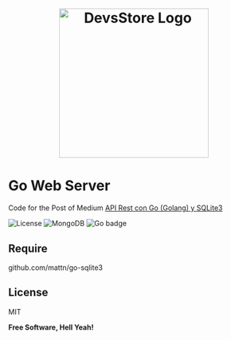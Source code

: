 <h1 align="center">
  <a href="http://devsstore.net"><img src="http://devsstore.net/assets/images/logo.png" alt="DevsStore Logo" width="300"></a>
</h1>

# Go Web Server
Code for the Post of Medium [API Rest con Go (Golang) y SQLite3](https://medium.com/devsstore/api-rest-con-go-golang-y-sqlite3-e378af30719c)

![License](https://img.shields.io/badge/license-MIT-yellow.svg?logo=linux&longCache=true&style=flat) ![MongoDB](https://img.shields.io/badge/DevsStore-SQLite3-brightgreen.svg?longCache=true&style=flat) ![Go badge](https://img.shields.io/badge/DevsStore-golang-blue.svg?logo=go&longCache=true&style=flat)


## Require
github.com/mattn/go-sqlite3


License
----

MIT


**Free Software, Hell Yeah!**
